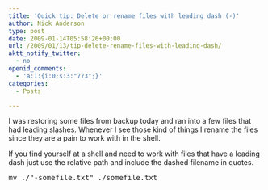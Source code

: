 ```yaml
---
title: 'Quick tip: Delete or rename files with leading dash (-)'
author: Nick Anderson
type: post
date: 2009-01-14T05:58:26+00:00
url: /2009/01/13/tip-delete-rename-files-with-leading-dash/
aktt_notify_twitter:
  - no
openid_comments:
  - 'a:1:{i:0;s:3:"773";}'
categories:
  - Posts

---
```

I was restoring some files from backup today and ran into a few files that had leading slashes. Whenever I see those kind of things I rename the files since they are a pain to work with in the shell.

If you find yourself at a shell and need to work with files that have a leading dash just use the relative path and include the dashed filename in quotes.

<pre class="brush: bash; title: ; notranslate" title="">mv ./"-somefile.txt" ./somefile.txt
</pre>